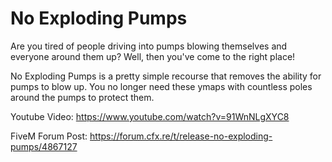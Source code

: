 # No Exploding Pumps

Are you tired of people driving into pumps blowing themselves and everyone around them up? Well, then you've come to the right place!

No Exploding Pumps is a pretty simple recourse that removes the ability for pumps to blow up. You no longer need these ymaps with countless poles around the pumps to protect them.

Youtube Video: https://www.youtube.com/watch?v=91WnNLgXYC8

FiveM Forum Post: https://forum.cfx.re/t/release-no-exploding-pumps/4867127
